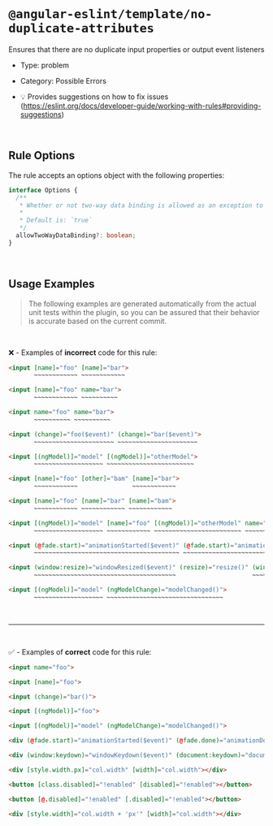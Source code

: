 <!--

  DO NOT EDIT.

  This markdown file was autogenerated using a mixture of the following files as the source of truth for its data:
  - ../../src/rules/no-duplicate-attributes.ts
  - ../../tests/rules/no-duplicate-attributes/cases.ts

  In order to update this file, it is therefore those files which need to be updated, as well as potentially the generator script:
  - ../../../../tools/scripts/generate-rule-docs.ts

-->

# `@angular-eslint/template/no-duplicate-attributes`

Ensures that there are no duplicate input properties or output event listeners

- Type: problem
- Category: Possible Errors

- 💡 Provides suggestions on how to fix issues (https://eslint.org/docs/developer-guide/working-with-rules#providing-suggestions)

<br>

## Rule Options

The rule accepts an options object with the following properties:

```ts
interface Options {
  /**
   * Whether or not two-way data binding is allowed as an exception to the rule.
   *
   * Default is: `true`
   */
  allowTwoWayDataBinding?: boolean;
}

```

<br>

## Usage Examples

> The following examples are generated automatically from the actual unit tests within the plugin, so you can be assured that their behavior is accurate based on the current commit.

<br>

❌ - Examples of **incorrect** code for this rule:

```html
<input [name]="foo" [name]="bar">
       ~~~~~~~~~~~~ ~~~~~~~~~~~~
```

```html
<input [name]="foo" name="bar">
       ~~~~~~~~~~~~ ~~~~~~~~~~
```

```html
<input name="foo" name="bar">
       ~~~~~~~~~~ ~~~~~~~~~~
```

```html
<input (change)="foo($event)" (change)="bar($event)">
       ~~~~~~~~~~~~~~~~~~~~~~ ~~~~~~~~~~~~~~~~~~~~~~
```

```html
<input [(ngModel)]="model" [(ngModel)]="otherModel">
       ~~~~~~~~~~~~~~~~~~~ ~~~~~~~~~~~~~~~~~~~~~~~~
```

```html
<input [name]="foo" [other]="bam" [name]="bar">
       ~~~~~~~~~~~~               ~~~~~~~~~~~~
```

```html
<input [name]="foo" [name]="bar" [name]="bam">
       ~~~~~~~~~~~~ ~~~~~~~~~~~~ ~~~~~~~~~~~~
```

```html
<input [(ngModel)]="model" [name]="foo" [(ngModel)]="otherModel" name="bar">
       ~~~~~~~~~~~~~~~~~~~ ~~~~~~~~~~~~ ~~~~~~~~~~~~~~~~~~~~~~~~ ~~~~~~~~~~
```

```html
<input (@fade.start)="animationStarted($event)" (@fade.start)="animationStarted($event)">
       ~~~~~~~~~~~~~~~~~~~~~~~~~~~~~~~~~~~~~~~~ ~~~~~~~~~~~~~~~~~~~~~~~~~~~~~~~~~~~~~~~~
```

```html
<input (window:resize)="windowResized($event)" (resize)="resize()" (window:resize)="windowResized2($event)">
       ~~~~~~~~~~~~~~~~~~~~~~~~~~~~~~~~~~~~~~~                     ~~~~~~~~~~~~~~~~~~~~~~~~~~~~~~~~~~~~~~~~
```

```html
<input [(ngModel)]="model" (ngModelChange)="modelChanged()">
       ~~~~~~~~~~~~~~~~~~~ ~~~~~~~~~~~~~~~~~~~~~~~~~~~~~~~~
```

<br>

---

<br>

✅ - Examples of **correct** code for this rule:

```html
<input name="foo">
```

```html
<input [name]="foo">
```

```html
<input (change)="bar()">
```

```html
<input [(ngModel)]="foo">
```

```html
<input [(ngModel)]="model" (ngModelChange)="modelChanged()">
```

```html
<div (@fade.start)="animationStarted($event)" (@fade.done)="animationDone($event)"></div>
```

```html
<div (window:keydown)="windowKeydown($event)" (document:keydown)="documentKeydown($event)" (document:keyup)="documentKeyup($event)" (keyup)="keyup($event)" (keydown)="keydown($event)"></div>
```

```html
<div [style.width.px]="col.width" [width]="col.width"></div>
```

```html
<button [class.disabled]="!enabled" [disabled]="!enabled"></button>
```

```html
<button [@.disabled]="!enabled" [.disabled]="!enabled"></button>
```

```html
<div [style.width]="col.width + 'px'" [width]="col.width"></div>
```

